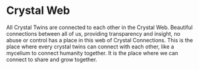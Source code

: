 # Crystal Web

All Crystal Twins are connected to each other in the Crystal Web. Beautiful connections between all of us, providing transparency and insight, no abuse or control has a place in this web of Crystal Connections. This is the place where every crystal twins can connect with each other, like a mycelium to connect humanity together. It is the place where we can connect to share and grow together. 
